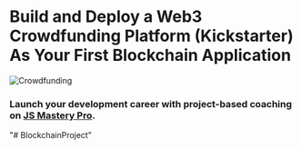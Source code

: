 # Build and Deploy a Web3 Crowdfunding Platform (Kickstarter) As Your First Blockchain Application
![Crowdfunding](https://i.ibb.co/k6pj0Qt/htum-6.png)

### Launch your development career with project-based coaching on [JS Mastery Pro](https://www.jsmastery.pro).
"# BlockchainProject" 

